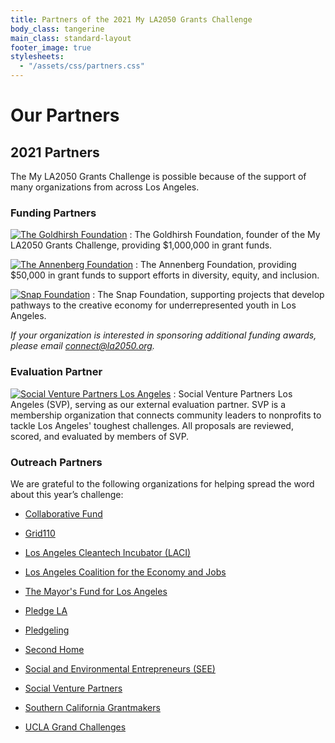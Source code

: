 ```yaml
---
title: Partners of the 2021 My LA2050 Grants Challenge
body_class: tangerine
main_class: standard-layout
footer_image: true
stylesheets:
  - "/assets/css/partners.css"
---
```


# Our Partners

## 2021 Partners

The My LA2050 Grants Challenge is possible because of the support of many organizations from across Los Angeles.

### Funding Partners

[![The Goldhirsh Foundation](/assets/images/partners/goldhirsh-foundation.png)](https://goldhirshfoundation.org)
: The Goldhirsh Foundation, founder of the My LA2050 Grants Challenge, providing $1,000,000 in grant funds.

[![The Annenberg Foundation](/assets/images/partners/annenberg-foundation.png)](https://annenberg.org)
: The Annenberg Foundation, providing $50,000 in grant funds to support efforts in diversity, equity, and inclusion.

[![Snap Foundation](/assets/images/partners/snap-foundation.png)](https://snapfoundation.org)
: The Snap Foundation, supporting projects that develop pathways to the creative economy for underrepresented youth in Los Angeles.


_If your organization is interested in sponsoring additional funding awards, please email [connect@la2050.org](mailto:connect@la2050.org)._


### Evaluation Partner

[![Social Venture Partners Los Angeles](/assets/images/partners/social-venture-partners.jpg)](https://www.svpla.org/)
: Social Venture Partners Los Angeles (SVP), serving as our external evaluation partner. SVP is a membership organization that connects community leaders to nonprofits to tackle Los Angeles' toughest challenges. All proposals are reviewed, scored, and evaluated by members of SVP.

### Outreach Partners

We are grateful to the following organizations for helping spread the word about this year’s challenge:

* [Collaborative Fund](https://www.collaborativefund.com/)

* [Grid110](https://www.grid110.org/)

* [Los Angeles Cleantech Incubator (LACI)](https://laincubator.org/)

* [Los Angeles Coalition for the Economy and Jobs](https://www.thelacoalition.com/)

* [The Mayor's Fund for Los Angeles](https://mayorsfundla.org/)

* [Pledge LA](https://pledgela.org/)

* [Pledgeling](https://www.pledgeling.com/)

* [Second Home](https://secondhome.io/location/hollywood/?utm_medium=partner_email&utm_source=referral&utm_campaign=la2050)

* [Social and Environmental Entrepreneurs (SEE)](http://saveourplanet.org/)

* [Social Venture Partners](https://svpla.org/)

* [Southern California Grantmakers](https://www.socalgrantmakers.org/)

* [UCLA Grand Challenges](https://grandchallenges.ucla.edu/)
